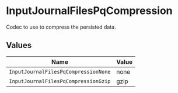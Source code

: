 # InputJournalFilesPqCompression

Codec to use to compress the persisted data.


## Values

| Name                                 | Value                                |
| ------------------------------------ | ------------------------------------ |
| `InputJournalFilesPqCompressionNone` | none                                 |
| `InputJournalFilesPqCompressionGzip` | gzip                                 |